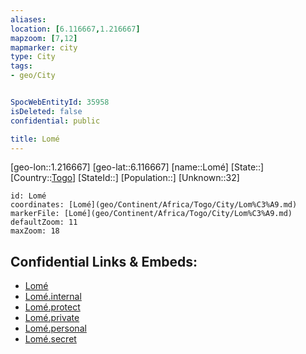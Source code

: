 ```yaml
---
aliases: 
location: [6.116667,1.216667]
mapzoom: [7,12] 
mapmarker: city 
type: City
tags:
- geo/City


SpocWebEntityId: 35958
isDeleted: false
confidential: public

title: Lomé
---
```

[geo-lon::1.216667]
[geo-lat::6.116667]
[name::Lomé]
[State::]
[Country::[Togo](geo/Continent/Africa/Togo.md)]
[StateId::]
[Population::]
[Unknown::32]


```leaflet
id: Lomé
coordinates: [Lomé](geo/Continent/Africa/Togo/City/Lom%C3%A9.md)
markerFile: [Lomé](geo/Continent/Africa/Togo/City/Lom%C3%A9.md)
defaultZoom: 11 
maxZoom: 18
```


## Confidential Links & Embeds: 
- [Lomé](../../../../../../_public/geo/Continent/Africa/Togo/City/Lom%C3%A9.md) 
- [Lomé.internal](../../../../../../_internal/geo/Continent/Africa/Togo/City/Lom%C3%A9.internal.md) 
- [Lomé.protect](../../../../../../_protect/geo/Continent/Africa/Togo/City/Lom%C3%A9.protect.md) 
- [Lomé.private](../../../../../../_private/geo/Continent/Africa/Togo/City/Lom%C3%A9.private.md) 
- [Lomé.personal](../../../../../../_personal/geo/Continent/Africa/Togo/City/Lom%C3%A9.personal.md) 
- [Lomé.secret](../../../../../../_secret/geo/Continent/Africa/Togo/City/Lom%C3%A9.secret.md) 
